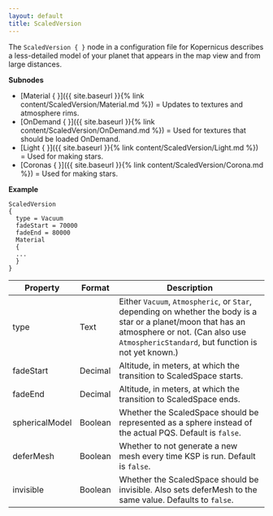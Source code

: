 ```yaml
---
layout: default
title: ScaledVersion
---
```


The `ScaledVersion { }` node in a configuration file for Kopernicus describes a less-detailed model of your planet that appears in the map view and from large distances.

**Subnodes**
* [Material { }]({{ site.baseurl }}{% link content/ScaledVersion/Material.md %}) = Updates to textures and atmosphere rims.
* [OnDemand { }]({{ site.baseurl }}{% link content/ScaledVersion/OnDemand.md %}) = Used for textures that should be loaded OnDemand.
* [Light { }]({{ site.baseurl }}{% link content/ScaledVersion/Light.md %}) = Used for making stars.
* [Coronas { }]({{ site.baseurl }}{% link content/ScaledVersion/Corona.md %}) = Used for making stars.

**Example**
```
ScaledVersion
{
  type = Vacuum
  fadeStart = 70000
  fadeEnd = 80000
  Material
  {
  ...
  }
}
```

|Property|Format|Description|
|--------|------|-----------|
|type|Text|Either `Vacuum`, `Atmospheric`, or `Star`, depending on whether the body is a star or a planet/moon that has an atmosphere or not. (Can also use `AtmosphericStandard`, but function is not yet known.)|
|fadeStart|Decimal|Altitude, in meters, at which the transition to ScaledSpace starts.|
|fadeEnd|Decimal|Altitude, in meters, at which the transition to ScaledSpace ends.|
|sphericalModel|Boolean|Whether the ScaledSpace should be represented as a sphere instead of the actual PQS. Default is `false`.|
|deferMesh|Boolean|Whether to not generate a new mesh every time KSP is run. Default is `false`.|
|invisible|Boolean|Whether the ScaledSpace should be invisible. Also sets deferMesh to the same value. Defaults to `false`.|
